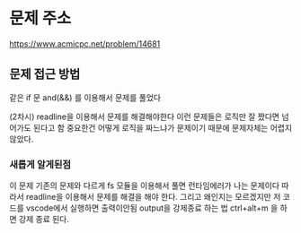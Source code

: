 # 문제 주소 
https://www.acmicpc.net/problem/14681

## 문제 접근 방법 
같은 if 문  and(&&) 를 이용해서 문제를 풀었다 

(2차시) readline을 이용해서 문제를 해결해야한다 이런 문제들은 로직만 잘 짰다면 넘어가도 된다고 함 중요한건 어떻게 로직을 짜느냐가 문제이기 때문에 문제자체는 어렵지 않았다.

### 새롭게 알게된점 
이 문제 기존의 문제와 다르게 fs 모듈을 이용해서 풀면 런타임에러가 나는 문제이다 따라서 readline을 이용해서 문제를 해결을 해야 한다. 그리고 왜인지는 모르겠지만 저 코드를 vscode에서 실행하면 출력이안됨 output을 강제종료 하는 법 ctrl+alt+m 을 하면 강제 종료 된다.